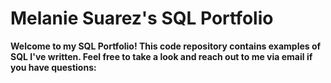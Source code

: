 # Melanie Suarez's SQL Portfolio

**Welcome to my SQL Portfolio! This code repository contains examples of SQL I've written. Feel free to take a look and reach out to me via email if you have questions:**
